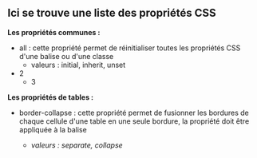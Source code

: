 ## Ici se trouve une liste des propriétés CSS

__Les propriétés communes :__

* all : cette propriété permet de réinitialiser toutes les propriétés CSS d'une balise ou d'une classe
  * valeurs : initial, inherit, unset
* 2
  * 3

__Les propriétés de tables :__

* border-collapse : cette propriété permet de fusionner les bordures de chaque cellule d'une table en une seule bordure, la propriété doit être appliquée à la balise *<table>*
  * valeurs : separate, collapse

